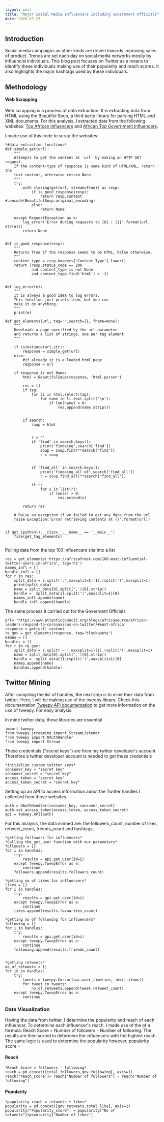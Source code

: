 ```yaml
---
layout: post
title: "Major Social Media Influencers Including Government Officials"
date: 2020-07-23
---
```

## Introduction
Social media campaigns as other kinds are driven towards improving sales of product.
Trends are set each day on social media networks mostly by influencial individuals. This blog post focuses on Twitter as a means to identify these individuals making use of their popularity and reach scores. It also highlights the major hashtags used by these individuals.

## Methodology
#### Web Scrapping

Web scrapping is a process of data extraction. It is extracting data from HTML using the Beautiful Soup, a third party library for parsing HTML and XML documents. For this analysis, I extracted data from the following websites: [Top African Influencers](https://africafreak.com/100-most-influential-twitter-users-in-africa) and [African Top Government Influencers](https://www.atlanticcouncil.org/blogs/africasource/african-leaders-respond-to-coronavirus-on-twitter/#east-africa). 

I made use of this code to scrap the websites:
```
*#data extraction functions*
def simple_get(url):
    """
    Attempts to get the content at `url` by making an HTTP GET request.
    If the content-type of response is some kind of HTML/XML, return the
    text content, otherwise return None.
    """
    try:
        with closing(get(url, stream=True)) as resp:
            if is_good_response(resp):
                return resp.content  #.encode(BeautifulSoup.original_encoding)
            else:
                return None

    except RequestException as e:
        log_error('Error during requests to {0} : {1}'.format(url, str(e)))
        return None


def is_good_response(resp):
    """
    Returns True if the response seems to be HTML, False otherwise.
    """
    content_type = resp.headers['Content-Type'].lower()
    return (resp.status_code == 200 
            and content_type is not None 
            and content_type.find('html') > -1)


def log_error(e):
    """
    It is always a good idea to log errors. 
    This function just prints them, but you can
    make it do anything.
    """
    print(e)
    
def get_elements(url, tag='',search={}, fname=None):
    """
    Downloads a page specified by the url parameter
    and returns a list of strings, one per tag element
    """
    
    if isinstance(url,str):
        response = simple_get(url)
    else:
        #if already it is a loaded html page
        response = url

    if response is not None:
        html = BeautifulSoup(response, 'html.parser')
        
        res = []
        if tag:    
            for li in html.select(tag):
                for name in li.text.split('\n'):
                    if len(name) > 0:
                        res.append(name.strip())
                       
                
        if search:
            soup = html            
            
            
            r = ''
            if 'find' in search.keys():
                print('findaing',search['find'])
                soup = soup.find(**search['find'])
                r = soup

                
            if 'find_all' in search.keys():
                print('findaing all of',search['find_all'])
                r = soup.find_all(**search['find_all'])
   
            if r:
                for x in list(r):
                    if len(x) > 0:
                        res.extend(x)
            
        return res

    # Raise an exception if we failed to get any data from the url
    raise Exception('Error retrieving contents at {}'.format(url))    
    
    
if get_ipython().__class__.__name__ == '__main__':
    fire(get_tag_elements)
 
```
Pulling data from the top 100 influencers site into a list
```
res = get_elements('https://africafreak.com/100-most-influential-twitter-users-in-africa', tag='h2')
names_infl = []
handle_infl = []
for r in res:
    split_data = r.split('.',maxsplit=1)[1].rsplit('(',maxsplit=1)
    print(split_data)
    name = split_data[0].split(',')[0].strip()
    handle =  split_data[1].split(')',maxsplit=1)[0]
    names_infl.append(name)
    handle_infl.append(handle)
```

The same process it carried out for the Goverment Officials
```
url= 'https://www.atlanticcouncil.org/blogs/africasource/african-leaders-respond-to-coronavirus-on-twitter/#east-africa'
response = get(url).content
re_gov = get_elements(response, tag='blockquote')
names = []
handles = []
for r in re_gov:
    split_data = r.split('— ',maxsplit=1)[1].rsplit('(',maxsplit=1)
    name = split_data[0].split(',')[0].strip()
    handle =  split_data[1].rsplit(')',maxsplit=1)[0]
    names.append(name)
    handles.append(handle)
```

## Twitter Mining
After compiling the list of handles, the next step is to mine their data from twitter. Here, I will be making use of the tweepy library. Check this documentation [Tweepy API documentation](http://docs.tweepy.org/en/v3.5.0/api.html) to get more information on the use of tweepy. For easy analysis.

In mine twitter data, these libraries are essential
```
import tweepy
from tweepy.streaming import StreamListener
from tweepy import OAuthHandler
from tweepy import Stream
```
These credentials ("secret keys") are from my twitter developer's account. Therefore a twitter developer account is needed to get these credentials  
```
*initialize custom twitter keys*
consumer_key = "secret key"
consumer_secret = "secret key"
access_token = "secret key"
access_token_secret = "secret key"
```
Setting up an API to access information about the Twitter handles I collected from those websites

```
auth = OAuthHandler(consumer_key, consumer_secret)
auth.set_access_token(access_token, access_token_secret)
api = tweepy.API(auth)
```
For this analysis, the data minned are: the followers_count, number of likes, retweet_count, friends_count and hashtags.
```
*getting followers for influencers*
*Calling the get_user function with our parameters*
followers = []
for i in handles:
    try:
        results = api.get_user(id=i)
    except tweepy.TweepError as e:
        continue 
    followers.append(results.followers_count)

*getting no of likes for influencers*
likes = []
for i in handles:
    try:
        results = api.get_user(id=i)
    except tweepy.TweepError as e:
        continue
    likes.append(results.favourites_count)

*getting no of following for influencers*
following = []
for i in handles:
    try:
        results = api.get_user(id=i)
    except tweepy.TweepError as e:
        continue
    following.append(results.friends_count)


*getting retweets*
no_of_retweets = []
for id in handles:
    try:
        tweets = tweepy.Cursor(api.user_timeline, id=i).items()
        for tweet in tweets:
            no_of_retweets.append(tweet.retweet_count)
    except tweepy.TweepError as e:
        continue               
```
 
### Data Visualization
Having the data from twitter, I determine the popularity and reach of each influencer.
To determine each influencer's reach, I made use of the of a formula: Reach Score = Number of followers - Number of following. The results are then sorted to determine the influencers with the highest reach. The same logic is used to determine the popularity however, popularity score = 

#### Reach
```
*Reach Score = followers - following*
reach = pd.concat([total_followers,gov_following], axis=1)
reach['reach_score']= reach["Number of followers"] - reach["Number of following"]
```


#### Popularity
```
*popularity reach = retweets + likes*
popularity = pd.concat([gov_retweets,total_like], axis=1)
popularity["Popularity_score"] = popularity["No of retweets"]+popularity["Number of likes"]
```
 

 
 

